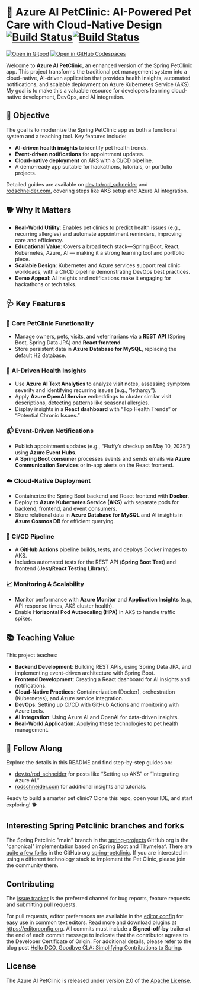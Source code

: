 # 🐾 Azure AI PetClinic: AI-Powered Pet Care with Cloud-Native Design [![Build Status](https://github.com/rodschneider/azure-ai-pet-clinic/actions/workflows/maven-build.yml/badge.svg)](https://github.com/rodschneider/azure-ai-pet-clinic/actions/workflows/maven-build.yml)[![Build Status](https://github.com/rodschneider/azure-ai-pet-clinic/actions/workflows/gradle-build.yml/badge.svg)](https://github.com/rodschneider/azure-ai-pet-clinic/actions/workflows/gradle-build.yml)

[![Open in Gitpod](https://gitpod.io/button/open-in-gitpod.svg)](https://gitpod.io/#https://github.com/rodschneider/azure-ai-pet-clinic) [![Open in GitHub Codespaces](https://github.com/codespaces/badge.svg)](https://github.com/codespaces/new?hide_repo_select=true&ref=main&repo=7517918)

Welcome to **Azure AI PetClinic**, an enhanced version of the Spring PetClinic app. This project transforms the traditional pet management system into a cloud-native, AI-driven application that provides health insights, automated notifications, and scalable deployment on Azure Kubernetes Service (AKS). My goal is to make this a valuable resource for developers learning cloud-native development, DevOps, and AI integration.

## 🎯 Objective
The goal is to modernize the Spring PetClinic app as both a functional system and a teaching tool. Key features include:
- **AI-driven health insights** to identify pet health trends.
- **Event-driven notifications** for appointment updates.
- **Cloud-native deployment** on AKS with a CI/CD pipeline.
- A demo-ready app suitable for hackathons, tutorials, or portfolio projects.

Detailed guides are available on [dev.to/rod_schneider](https://dev.to/rod_schneider/) and [rodschneider.com](https://www.rodschneider.com/), covering steps like AKS setup and Azure AI integration.

## 🐕 Why It Matters

- **Real-World Utility**: Enables pet clinics to predict health issues (e.g., recurring allergies) and automate appointment reminders, improving care and efficiency.
- **Educational Value**: Covers a broad tech stack—Spring Boot, React, Kubernetes, Azure, AI — making it a strong learning tool and portfolio piece.
- **Scalable Design**: Kubernetes and Azure services support real clinic workloads, with a CI/CD pipeline demonstrating DevOps best practices.
- **Demo Appeal**: AI insights and notifications make it engaging for hackathons or tech talks.

## 🩺 Key Features

### 🐾 Core PetClinic Functionality
- Manage owners, pets, visits, and veterinarians via a **REST API** (Spring Boot, Spring Data JPA) and **React frontend**.
- Store persistent data in **Azure Database for MySQL**, replacing the default H2 database.

### 🧠 AI-Driven Health Insights
- Use **Azure AI Text Analytics** to analyze visit notes, assessing symptom severity and identifying recurring issues (e.g., “lethargy”).
- Apply **Azure OpenAI Service** embeddings to cluster similar visit descriptions, detecting patterns like seasonal allergies.
- Display insights in a **React dashboard** with “Top Health Trends” or “Potential Chronic Issues.”

### 📬 Event-Driven Notifications
- Publish appointment updates (e.g., “Fluffy’s checkup on May 10, 2025”) using **Azure Event Hubs**.
- A **Spring Boot consumer** processes events and sends emails via **Azure Communication Services** or in-app alerts on the React frontend.

### ☁️ Cloud-Native Deployment
- Containerize the Spring Boot backend and React frontend with **Docker**.
- Deploy to **Azure Kubernetes Service (AKS)** with separate pods for backend, frontend, and event consumers.
- Store relational data in **Azure Database for MySQL** and AI insights in **Azure Cosmos DB** for efficient querying.

### 🚀 CI/CD Pipeline
- A **GitHub Actions** pipeline builds, tests, and deploys Docker images to AKS.
- Includes automated tests for the REST API (**Spring Boot Test**) and frontend (**Jest/React Testing Library**).

### 📈 Monitoring & Scalability
- Monitor performance with **Azure Monitor** and **Application Insights** (e.g., API response times, AKS cluster health).
- Enable **Horizontal Pod Autoscaling (HPA)** in AKS to handle traffic spikes.

## 📚 Teaching Value
This project teaches:
- **Backend Development**: Building REST APIs, using Spring Data JPA, and implementing event-driven architecture with Spring Boot.
- **Frontend Development**: Creating a React dashboard for AI insights and notifications.
- **Cloud-Native Practices**: Containerization (Docker), orchestration (Kubernetes), and Azure service integration.
- **DevOps**: Setting up CI/CD with GitHub Actions and monitoring with Azure tools.
- **AI Integration**: Using Azure AI and OpenAI for data-driven insights.
- **Real-World Application**: Applying these technologies to pet health management.

## 📝 Follow Along
Explore the details in this README and find step-by-step guides on:
- [dev.to/rod_schneider](https://dev.to/rod_schneider/) for posts like “Setting up AKS” or “Integrating Azure AI.”
- [rodschneider.com](https://www.rodschneider.com/) for additional insights and tutorials.

Ready to build a smarter pet clinic? Clone this repo, open your IDE, and start exploring! 🐕

## Interesting Spring Petclinic branches and forks

The Spring Petclinic "main" branch in the [spring-projects](https://github.com/spring-projects/spring-petclinic)
GitHub org is the "canonical" implementation based on Spring Boot and Thymeleaf. There are
[quite a few forks](https://spring-petclinic.github.io/docs/forks.html) in the GitHub org
[spring-petclinic](https://github.com/spring-petclinic). If you are interested in using a different technology stack to implement the Pet Clinic, please join the community there.

## Contributing

The [issue tracker](https://github.com/rodschneider/azure-ai-pet-clinic/issues) is the preferred channel for bug reports, feature requests and submitting pull requests.

For pull requests, editor preferences are available in the [editor config](.editorconfig) for easy use in common text editors. Read more and download plugins at <https://editorconfig.org>. All commits must include a __Signed-off-by__ trailer at the end of each commit message to indicate that the contributor agrees to the Developer Certificate of Origin.
For additional details, please refer to the blog post [Hello DCO, Goodbye CLA: Simplifying Contributions to Spring](https://spring.io/blog/2025/01/06/hello-dco-goodbye-cla-simplifying-contributions-to-spring).

## License

The Azure AI PetClinic is released under version 2.0 of the [Apache License](https://www.apache.org/licenses/LICENSE-2.0).
